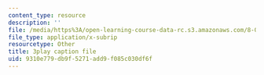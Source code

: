 ```yaml
---
content_type: resource
description: ''
file: /media/https%3A/open-learning-course-data-rc.s3.amazonaws.com/8-04-quantum-physics-i-spring-2016/9310e779db9f5271add9f085c030df6f_yhI3jTX4dY4.vtt
file_type: application/x-subrip
resourcetype: Other
title: 3play caption file
uid: 9310e779-db9f-5271-add9-f085c030df6f
---
```

